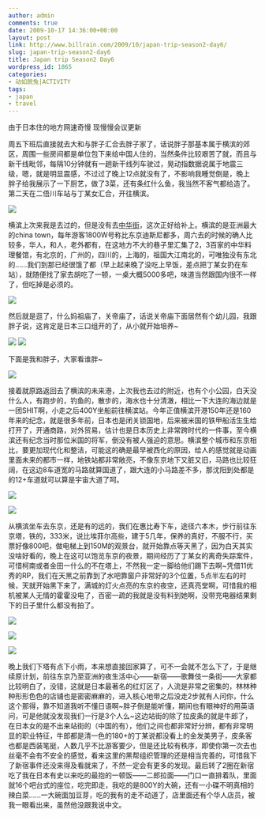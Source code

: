```yaml
---
author: admin
comments: true
date: 2009-10-17 14:36:00+00:00
layout: post
link: http://www.billrain.com/2009/10/japan-trip-season2-day6/
slug: japan-trip-season2-day6
title: Japan trip Season2 Day6
wordpress_id: 1865
categories:
- 动如脱兔|ACTIVITY
tags:
- japan
- travel
---
```


由于日本住的地方网速奇慢 现慢慢会议更新

 

周五下班后直接就去大和与胖子汇合去胖子家了，话说胖子那基本属于横滨的郊区，周围一些房间都是单位包下来给中国人住的，当然条件比较艰苦了就，而且与新干线毗邻，每隔10分钟就有一趟新干线列车驶过，晃动指数据说属于地震三级，嗯，就是明显震感，不过过了晚上12点就没有了，不影响我睡觉倒是，晚上胖子给我展示了一下厨艺，做了3菜，还有条红什么鱼，我当然不客气都给造了。第二天在二俉川车站与丁某女汇合，开往横滨。

 

![](http://lh5.ggpht.com/_lAHIYwHGO4A/SuAsLlauCWI/AAAAAAAANZU/JqVFnrmK8gU/s720/SN201577.JPG)

 

横滨上次来我是去过的，但是没有去[中华街](http://zh.wikipedia.org/wiki/%E6%A8%AA%E6%BB%A8%E4%B8%AD%E5%8D%8E%E8%A1%97)，这次正好给补上。横滨的是亚洲最大的china town，每年游客1800W号称比东京迪斯尼都多，周六去的时候的确人比较多，华人，和人，老外都有，在这地方不大的巷子里汇集了2，3百家的中华料理餐馆，有北京的，广州的，四川的，上海的，祖国大江南北的，可唯独没有东北的……我们到那已经很饿了都（早上起来晚了没吃上早饭，差点把丁某女扔在车站），就随便找了家去胡吃了一顿，一桌大概5000多吧，味道当然跟国内很不一样了，但吃掉是必须的。

 

![](http://lh5.ggpht.com/_lAHIYwHGO4A/SuAsPBwQn4I/AAAAAAAANas/hTyT_EHpmPA/s720/SN201587.JPG)

 

 

然后就是逛了，什么妈祖庙了，关帝庙了，话说关帝庙下面居然有个幼儿园，我跟胖子说，这肯定是日本三口组开的了，从小就开始培养~

 

![](http://lh5.ggpht.com/_lAHIYwHGO4A/SuAsNefjiuI/AAAAAAAANaA/Y223UwJjswA/s720/SN201582.JPG) ![](http://lh4.ggpht.com/_lAHIYwHGO4A/SuAsRJND4oI/AAAAAAAANbg/U-rLrAQtp8w/s720/SN201592.JPG)

 

下面是我和胖子，大家看谁胖~

 

![](http://lh6.ggpht.com/_lAHIYwHGO4A/SuAsUz4eghI/AAAAAAAANdU/TC5_eRQ6xnk/s640/SN201602.JPG)

 

接着就原路返回去了横滨的未来港，上次我也去过的附近，也有个小公园，白天没什么人，有跑步的，钓鱼的，散步的，海水也十分清澈，相比一下大连的海边就是一团SHIT啊，小走之后400Y坐船前往横滨站。今年正值横滨开港150年还是160年来的纪念，就是很多年前，日本也是闭关锁国地，后来被米国的铁甲船活生生给打开了，开通商路，对外贸易，估计也是日本历史上非常跨时代的一件事，至今横滨还有纪念当时那位米国的将军，倒没有被人强迫的意思。横滨整个城市和东京相比，要更加现代化和整洁，可能这的确是最早被西化的原因，给人的感觉就是动画里面未来的都市一样，地铁站都非常敞亮，不像东京地下又脏又旧，马路也比较狂阔，在这边8车道宽的马路就算国道了，跟大连的小马路差不多，那沈阳到处都是的12+车道就可以算是宇宙大道了呵。

 

![](http://lh6.ggpht.com/_lAHIYwHGO4A/SuAsefyggsI/AAAAAAAANWQ/qwp6FvcOM98/s640/SN201621.JPG)

 

![](http://lh5.ggpht.com/_lAHIYwHGO4A/SuAse1PhFQI/AAAAAAAANWU/IE26NpODaN4/s720/SN201622.JPG)

 

 

从横滨坐车去东京，还是有的远的，我们在惠比寿下车，途径六本木，步行前往东京塔，铁的，333米，说比埃菲尔高些，建于5几年，保养的真好，不服不行，买票好像800吧，做电梯上到150M的观景台，就开始靠点等天黑了，因为白天其实没啥好看的，晚上在这可以饱览东京的夜景，期间经历了丁某女的离奇失踪案件，可惜柯南或者金田一什么的不在塔上，不然我一定一脚给他们踢下去啊~凭借11优秀的RP，我们在天黑之前靠到了水吧靠窗户非常好的3个位置，5点半左右的时候，天就开始黑下来了，满城的灯火点亮的东京的夜空，还真亮堂啊，可惜我的相机被某人无情的霍霍没电了，百密一疏的我就是没有料到她啊，没带充电器结果剩下的日子里什么都没有拍了。

 

![](http://lh4.ggpht.com/_lAHIYwHGO4A/SuAsk9_M4qI/AAAAAAAANXk/xV3OzoJmypg/s640/SN201643.JPG)

 

![](http://lh3.ggpht.com/_lAHIYwHGO4A/SuAsqJEGsVI/AAAAAAAANYM/wzWVS8koR5Q/s720/SN201655.JPG)

 

![](http://lh6.ggpht.com/_lAHIYwHGO4A/SuAsnbOg3EI/AAAAAAAANX4/SbyEZhyUsCE/s720/SN201650.JPG)

 

晚上我们下塔有点下小雨，本来想直接回家算了，可不一会就不怎么下了，于是继续原计划，前往东京乃至亚洲的夜生活中心——新宿——歌舞伎一条街——大家都比较明白了，没错，这就是日本最著名的红灯区了，人流是非常之密集的，林林种种形形色色的店铺也是密密麻麻的，进入核心地带之后没走2步就有人问你，什么这个那得，靠不知道我听不懂日语啊~胖子倒是能听懂，期间也有眼神好的用英语问，可是他就没发现我们一行是3个人么~这边站街的除了拉皮条的就是牛郎了，在日本女的是不出来站街的（中国的有），他们之间也都非常好分辨，都有非常明显的职业特征，牛郎都是清一色的180+的丁某说都没看上的金发美男子，皮条客也都是西装笔挺，人数几乎不比游客要少，但是还比较有秩序，即使你第一次去也丝毫不会有不安全的感觉，看来这里的黑帮组织管理的还是相当完善的，可惜我下了新宿事件还没来得及看就来了，不然一定会有更多的发现。最后转了2圈在新宿吃了我在日本有史以来吃的最抱的一顿饭——二郎拉面——门口一直排着队，里面就16个吧台式的座位，吃完即走，我吃的是800Y的大碗，还有一小碟不明真相的辣白菜……一大碗面加豆芽，吃的我有的走不动道了，店里面还有个华人店员，被我一眼看出来，虽然他没跟我说中文。
